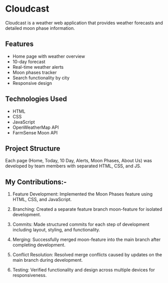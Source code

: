 #  Cloudcast

Cloudcast is a weather web application that provides weather forecasts and detailed moon phase information.

##  Features

- Home page with weather overview
- 10-day forecast
- Real-time weather alerts
- Moon phases tracker
- Search functionality by city
- Responsive design

## Technologies Used

- HTML
- CSS
- JavaScript
- OpenWeatherMap API
- FarmSense Moon API

## Project Structure

Each page (Home, Today, 10 Day, Alerts, Moon Phases, About Us) was developed by team members with separated HTML, CSS, and JS.

## My Contributions:-
1. Feature Development: Implemented the Moon Phases feature using HTML, CSS, and JavaScript.

2. Branching: Created a separate feature branch moon-feature for isolated development.

3. Commits: Made structured commits for each step of development including layout, styling, and functionality.

4. Merging: Successfully merged moon-feature into the main branch after completing development.

5. Conflict Resolution: Resolved merge conflicts caused by updates on the main branch during development.

6. Testing: Verified functionality and design across multiple devices for responsiveness.

